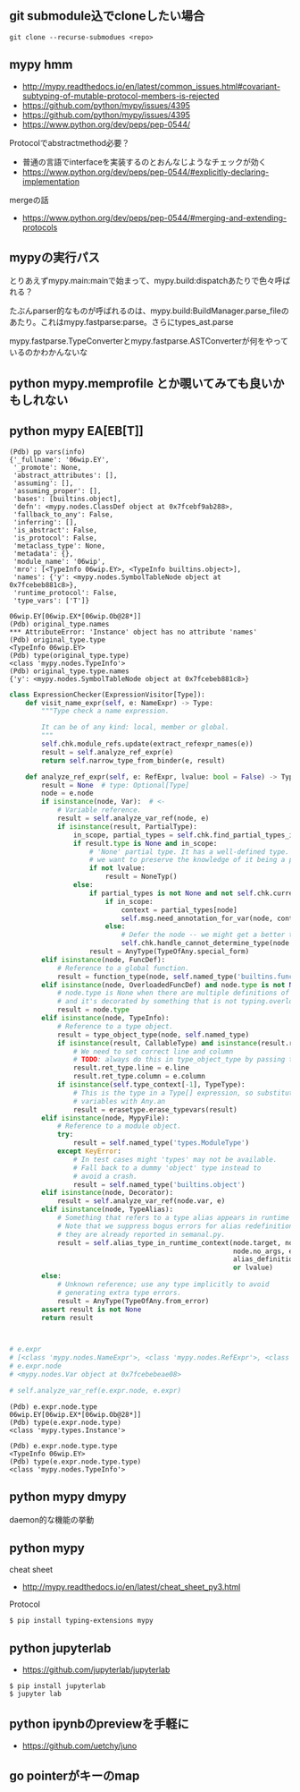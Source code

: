 ## git submodule込でcloneしたい場合

```
git clone --recurse-submodues <repo>
```

## mypy hmm

- http://mypy.readthedocs.io/en/latest/common_issues.html#covariant-subtyping-of-mutable-protocol-members-is-rejected
- https://github.com/python/mypy/issues/4395
- https://github.com/python/mypy/issues/4395
- https://www.python.org/dev/peps/pep-0544/

Protocolでabstractmethod必要？

- 普通の言語でinterfaceを実装するのとおんなじようなチェックが効く
- https://www.python.org/dev/peps/pep-0544/#explicitly-declaring-implementation

mergeの話

- https://www.python.org/dev/peps/pep-0544/#merging-and-extending-protocols

## mypyの実行パス

とりあえずmypy.main:mainで始まって、mypy.build:dispatchあたりで色々呼ばれる？

たぶんparser的なものが呼ばれるのは、mypy.build:BuildManager.parse_fileのあたり。これはmypy.fastparse:parse。さらにtypes_ast.parse

mypy.fastparse.TypeConverterとmypy.fastparse.ASTConverterが何をやっているのかわかんないな


## python mypy.memprofile とか覗いてみても良いかもしれない

## python mypy EA[EB[T]]

```
(Pdb) pp vars(info)
{'_fullname': '06wip.EY',
 '_promote': None,
 'abstract_attributes': [],
 'assuming': [],
 'assuming_proper': [],
 'bases': [builtins.object],
 'defn': <mypy.nodes.ClassDef object at 0x7fcebf9ab288>,
 'fallback_to_any': False,
 'inferring': [],
 'is_abstract': False,
 'is_protocol': False,
 'metaclass_type': None,
 'metadata': {},
 'module_name': '06wip',
 'mro': [<TypeInfo 06wip.EY>, <TypeInfo builtins.object>],
 'names': {'y': <mypy.nodes.SymbolTableNode object at 0x7fcebeb881c8>},
 'runtime_protocol': False,
 'type_vars': ['T']}
```

```
06wip.EY[06wip.EX*[06wip.Ob@28*]]
(Pdb) original_type.names
*** AttributeError: 'Instance' object has no attribute 'names'
(Pdb) original_type.type
<TypeInfo 06wip.EY>
(Pdb) type(original_type.type)
<class 'mypy.nodes.TypeInfo'>
(Pdb) original_type.type.names
{'y': <mypy.nodes.SymbolTableNode object at 0x7fcebeb881c8>}
```

```python
class ExpressionChecker(ExpressionVisitor[Type]):
    def visit_name_expr(self, e: NameExpr) -> Type:
        """Type check a name expression.

        It can be of any kind: local, member or global.
        """
        self.chk.module_refs.update(extract_refexpr_names(e))
        result = self.analyze_ref_expr(e)
        return self.narrow_type_from_binder(e, result)

    def analyze_ref_expr(self, e: RefExpr, lvalue: bool = False) -> Type:
        result = None  # type: Optional[Type]
        node = e.node
        if isinstance(node, Var):  # <-
            # Variable reference.
            result = self.analyze_var_ref(node, e)
            if isinstance(result, PartialType):
                in_scope, partial_types = self.chk.find_partial_types_in_all_scopes(node)
                if result.type is None and in_scope:
                    # 'None' partial type. It has a well-defined type. In an lvalue context
                    # we want to preserve the knowledge of it being a partial type.
                    if not lvalue:
                        result = NoneTyp()
                else:
                    if partial_types is not None and not self.chk.current_node_deferred:
                        if in_scope:
                            context = partial_types[node]
                            self.msg.need_annotation_for_var(node, context)
                        else:
                            # Defer the node -- we might get a better type in the outer scope
                            self.chk.handle_cannot_determine_type(node.name(), e)
                    result = AnyType(TypeOfAny.special_form)
        elif isinstance(node, FuncDef):
            # Reference to a global function.
            result = function_type(node, self.named_type('builtins.function'))
        elif isinstance(node, OverloadedFuncDef) and node.type is not None:
            # node.type is None when there are multiple definitions of a function
            # and it's decorated by something that is not typing.overload
            result = node.type
        elif isinstance(node, TypeInfo):
            # Reference to a type object.
            result = type_object_type(node, self.named_type)
            if isinstance(result, CallableType) and isinstance(result.ret_type, Instance):
                # We need to set correct line and column
                # TODO: always do this in type_object_type by passing the original context
                result.ret_type.line = e.line
                result.ret_type.column = e.column
            if isinstance(self.type_context[-1], TypeType):
                # This is the type in a Type[] expression, so substitute type
                # variables with Any.an
                result = erasetype.erase_typevars(result)
        elif isinstance(node, MypyFile):
            # Reference to a module object.
            try:
                result = self.named_type('types.ModuleType')
            except KeyError:
                # In test cases might 'types' may not be available.
                # Fall back to a dummy 'object' type instead to
                # avoid a crash.
                result = self.named_type('builtins.object')
        elif isinstance(node, Decorator):
            result = self.analyze_var_ref(node.var, e)
        elif isinstance(node, TypeAlias):
            # Something that refers to a type alias appears in runtime context.
            # Note that we suppress bogus errors for alias redefinitions,
            # they are already reported in semanal.py.
            result = self.alias_type_in_runtime_context(node.target, node.alias_tvars,
                                                        node.no_args, e,
                                                        alias_definition=e.is_alias_rvalue
                                                        or lvalue)
        else:
            # Unknown reference; use any type implicitly to avoid
            # generating extra type errors.
            result = AnyType(TypeOfAny.from_error)
        assert result is not None
        return result



# e.expr
# [<class 'mypy.nodes.NameExpr'>, <class 'mypy.nodes.RefExpr'>, <class 'mypy.nodes.Expression'>, <class 'mypy.nodes.Node'>, <class 'mypy.nodes.Context'>, <class 'object'>]
# e.expr.node
# <mypy.nodes.Var object at 0x7fcebebeae08>

# self.analyze_var_ref(e.expr.node, e.expr)
```

```
(Pdb) e.expr.node.type
06wip.EY[06wip.EX*[06wip.Ob@28*]]
(Pdb) type(e.expr.node.type)
<class 'mypy.types.Instance'>

(Pdb) e.expr.node.type.type
<TypeInfo 06wip.EY>
(Pdb) type(e.expr.node.type.type)
<class 'mypy.nodes.TypeInfo'>
```

## python mypy dmypy

daemon的な機能の挙動

## python mypy

cheat sheet

- http://mypy.readthedocs.io/en/latest/cheat_sheet_py3.html

Protocol

```
$ pip install typing-extensions mypy
```


## python jupyterlab

- https://github.com/jupyterlab/jupyterlab

```console
$ pip install jupyterlab
$ jupyter lab
```



## python ipynbのpreviewを手軽に

- https://github.com/uetchy/juno

## go pointerがキーのmap
